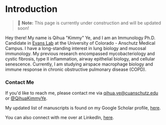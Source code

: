 # Introduction

> 📝 **Note:** This page is currently under construction and will be updated soon! 

Hey there! My name is Qihua "Kimmy" Ye, and I am an Immunology Ph.D. Candidate in [Evans Lab](https://medschool.cuanschutz.edu/pulmonary/research/labs/introduction) at the University of Colorado - Anschutz Medical Campus. I have a long-standing interest in lung biology and mucosal immunology. My previous research encompassed mycobacteriology and cystic fibrosis, type II inflammation, airway epithelial biology, and cellular senescence. Currently, I am studying airspace macrophage biology and immune response in chronic obstructive pulmonary disease (COPD).

### Contact Me

If you'd like to reach me, please contact me via qihua.ye@cuanschutz.edu or [@QihuaKimmyYe](https://x.com/QihuaKimmyYe). 

My updated list of manuscripts is found on my Google Scholar profile, [here](https://scholar.google.com/citations?user=Sb4ghPMAAAAJ&hl=en).

You can also connect with me over at LinkedIn, [here](https://www.linkedin.com/in/qihua-ye/).
